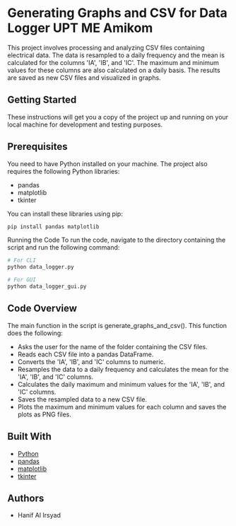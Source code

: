 # Generating Graphs and CSV for Data Logger UPT ME Amikom
This project involves processing and analyzing CSV files containing electrical data. The data is resampled to a daily frequency and the mean is calculated for the columns 'IA', 'IB', and 'IC'. The maximum and minimum values for these columns are also calculated on a daily basis. The results are saved as new CSV files and visualized in graphs.

## Getting Started
These instructions will get you a copy of the project up and running on your local machine for development and testing purposes.

## Prerequisites
You need to have Python installed on your machine. The project also requires the following Python libraries:
- pandas
- matplotlib
- tkinter

You can install these libraries using pip:
```bash
pip install pandas matplotlib
```

Running the Code
To run the code, navigate to the directory containing the script and run the following command:
```bash
# For CLI
python data_logger.py

# For GUI
python data_logger_gui.py
```

## Code Overview
The main function in the script is generate_graphs_and_csv(). This function does the following:
- Asks the user for the name of the folder containing the CSV files.
- Reads each CSV file into a pandas DataFrame.
- Converts the 'IA', 'IB', and 'IC' columns to numeric.
- Resamples the data to a daily frequency and calculates the mean for the 'IA', 'IB', and 'IC' columns.
- Calculates the daily maximum and minimum values for the 'IA', 'IB', and 'IC' columns.
- Saves the resampled data to a new CSV file.
- Plots the maximum and minimum values for each column and saves the plots as PNG files.

## Built With
- [Python](https://www.python.org/)
- [pandas](https://pandas.pydata.org/)
- [matplotlib](https://matplotlib.org/)
- [tkinter](https://docs.python.org/3/library/tkinter.html#module-tkinter)

## Authors
- Hanif Al Irsyad
